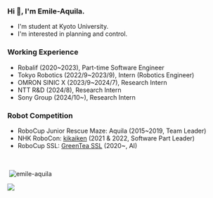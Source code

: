 
### Hi 👋, I'm Emile-Aquila.
- I'm student at Kyoto University.
- I'm interested in planning and control.



### Working Experience
- Robalif (2020~2023), Part-time Software Engineer
- Tokyo Robotics (2022/9~2023/9), Intern (Robotics Engineer)
- OMRON SINIC X (2023/9~2024/7), Research Intern
- NTT R&D (2024/8), Research Intern
- Sony Group (2024/10~), Research Intern

### Robot Competition
- RoboCup Junior Rescue Maze: Aquila (2015~2019, Team Leader)
- NHK RoboCon: [kikaiken](https://www.kikaiken.org/) (2021 & 2022, Software Part Leader)
- RoboCup SSL: [GreenTea SSL](https://greentea-ssl.com/) (2020~, AI)

<br>

<p>&nbsp;<img align="center" src="https://github-readme-stats.vercel.app/api?username=emile-aquila&show_icons=true&locale=en" alt="emile-aquila" /></p>

![](https://skillicons.dev/icons?i=c,cpp,rust,matlab,python,pytorch,cmake,ros)
